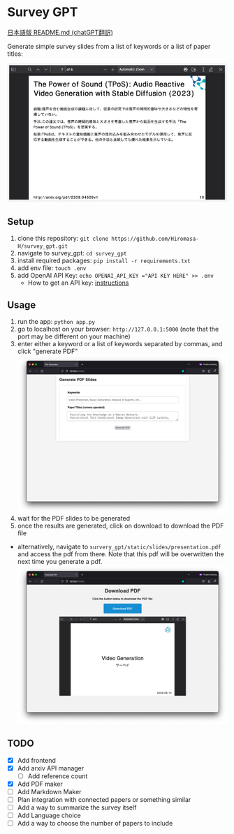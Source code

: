 # Survey GPT

[日本語版 README.md (chatGPT翻訳)](README_JA.md)

Generate simple survey slides from a list of keywords or a list of paper titles:

![](img3.png)

## Setup
1. clone this repository: `git clone https://github.com/Hiromasa-H/survey_gpt.git`
2. navigate to survey_gpt: `cd survey_gpt`
3. install required packages: `pip install -r requirements.txt`
4. add env file: `touch .env`
5. add OpenAI API Key: `echo OPENAI_API_KEY ="API KEY HERE" >> .env`
   - How to get an API key: [instructions](https://www.howtogeek.com/885918/how-to-get-an-openai-api-key/)

## Usage
1. run the app: `python app.py`
2. go to localhost on your browser: `http://127.0.0.1:5000` (note that the port may be different on your machine)
3. enter either a keyword or a list of keywords separated by commas, and click "generate PDF"
![](img1.png)
1. wait for the PDF slides to be generated
2. once the results are generated, click on download to download the PDF file
  - alternatively, navigate to `survery_gpt/static/slides/presentation.pdf` and access the pdf from there. Note that this pdf will be overwritten the next time you generate a pdf.
  ![](img2.png)



## TODO

- [x] Add frontend
- [x] Add arxiv API manager
  - [ ] Add reference count
- [x] Add PDF maker
- [ ] Add Markdown Maker
- [ ] Plan integration with connected papers or something similar
- [ ] Add a way to summarize the survey itself 
- [ ] Add Language choice
- [ ] Add a way to choose the number of papers to include